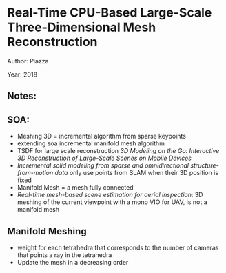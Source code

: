 # Real-Time CPU-Based Large-Scale Three-Dimensional Mesh Reconstruction

Author: Piazza

Year: 2018

Notes:
---

## SOA:

* Meshing 3D = incremental algorithm from sparse keypoints
* extending soa incremental manifold mesh algorithm
* TSDF for large scale reconstruction *3D Modeling on the Go: Interactive 3D Reconstruction of Large-Scale Scenes on Mobile Devices*
* *Incremental solid modeling from sparse
and omnidirectional structure-from-motion data* only use points from SLAM when their 3D position is fixed
* Manifold Mesh = a mesh fully connected
* *Real-time mesh-based scene estimation for aerial inspection*: 3D meshing of the current viewpoint with a mono VIO for UAV, is not a manifold mesh

## Manifold Meshing
* weight for each tetrahedra that corresponds to the number of cameras that points a ray in the tetrahedra
* Update the mesh in a decreasing order 